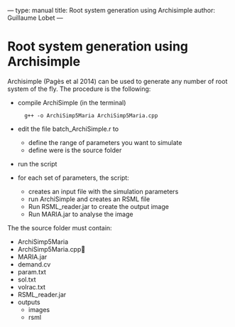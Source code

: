 
—
type: manual
title: Root system generation using Archisimple
author: Guillaume Lobet
—

# Root system generation using Archisimple

Archisimple (Pagès et al 2014) can be used to generate any number of root system of the fly. The procedure is the following:

- compile ArchiSimple (in the terminal)

		g++ -o ArchiSimp5Maria ArchiSimp5Maria.cpp

- edit the file batch_ArchiSimple.r to 
	- define the range of parameters you want to simulate
	- define were is the source folder
- run the script
- for each set of parameters, the script:
	- creates an input file with the simulation parameters
	- run ArchiSimple and creates an RSML file
	- Run RSML_reader.jar to create the output image
	- Run MARIA.jar to analyse the image


The the source folder must contain:

- ArchiSimp5Maria
- ArchiSimp5Maria.cpp
- MARIA.jar
- demand.cv
- param.txt
- sol.txt
- volrac.txt
- RSML_reader.jar
- outputs
	- images
	- rsml
	
	

